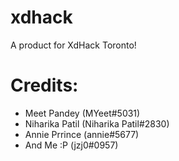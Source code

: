 # xdhack
A product for XdHack Toronto!

# Credits:
- Meet Pandey (MYeet#5031)
- Niharika Patil (Niharika Patil#2830)
- Annie Prrince (annie#5677)
- And Me :P (jzj0#0957)
